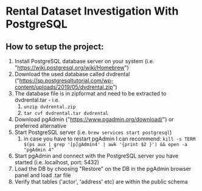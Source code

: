 # Rental Dataset Investigation With PostgreSQL

## How to setup the project:

1. Install PostgreSQL database server on your system (i.e. "https://wiki.postgresql.org/wiki/Homebrew")
1. Download the used database called dvdrental ("https://sp.postgresqltutorial.com/wp-content/uploads/2019/05/dvdrental.zip")
1. The database file is in zipformat and need to be extracted to dvdrental.tar - i.e. 
    1. `unzip dvdrental.zip`
    1. `tar cvf dvdrental.tar dvdrental`
1. Download pgAdmin ("https://www.pgadmin.org/download/") or preferred alternative
1. Start PostgreSQL server (i.e. `brew services start postgresql`)
    1. in case you have to restart pgAdmin I can recommend: `kill -s TERM $(ps aux | grep '[p]gAdmin4' | awk '{print $2 }') && open -a "pgAdmin 4"`
1. Start pgAdmin and connect with the PostgreSQL server you have started (i.e. localhost, port: 5432)
1. Load the DB by choosing "Restore" on the DB in the pgAdmin browser panel and load .tar file
1. Verify that tables ('actor', 'address' etc) are within the public schema

